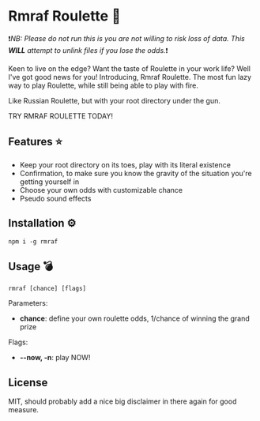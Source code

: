 # Rmraf Roulette :gun:

:exclamation:*NB: Please do not run this is you are not willing to risk loss of data. This **WILL** attempt to unlink files if you lose the odds.*:exclamation:

Keen to live on the edge? Want the taste of Roulette in your work life? Well I've got good news for you! Introducing, Rmraf Roulette. The most fun lazy way to play Roulette, while still being able to play with fire.

Like Russian Roulette, but with your root directory under the gun.

TRY RMRAF ROULETTE TODAY!

## Features :star:
- Keep your root directory on its toes, play with its literal existence
- Confirmation, to make sure you know the gravity of the situation you're getting yourself in
- Choose your own odds with customizable chance
- Pseudo sound effects

## Installation :gear:
```
npm i -g rmraf
```

## Usage :bomb:
```
rmraf [chance] [flags]
```

Parameters:
- **chance**: define your own roulette odds, 1/chance of winning the grand prize

Flags:
- **--now, -n**: play NOW!

## License
MIT, should probably add a nice big disclaimer in there again for good measure.

